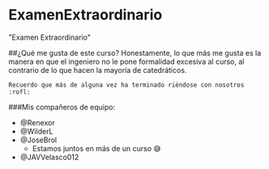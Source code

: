 # ExamenExtraordinario
 "Examen Extraordinario"

##¿Qué me gusta de este curso?
Honestamente, lo que más me gusta es la manera en que el ingeniero no le pone formalidad excesiva al curso, al contrario de lo que hacen la mayoría de catedráticos.
```
Recuerdo que más de alguna vez ha terminado riéndose con nosotros :rofl:
``` 
###Mis compañeros de equipo:
- @Renexor
- @WilderL
- @JoseBrol
     - Estamos juntos en más de un curso :sweat_smile:
- @JAVVelasco012
